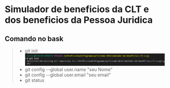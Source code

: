 # Simulador de beneficios da CLT e dos beneficios da Pessoa Juridica

## Comando no bask

> - git init
![Git ini](image\GIT\GIT_iNIT.png)
> - git config  --global  user.name "seu Nome"
> - git config  --global  user.email "seu email"
> - git status
